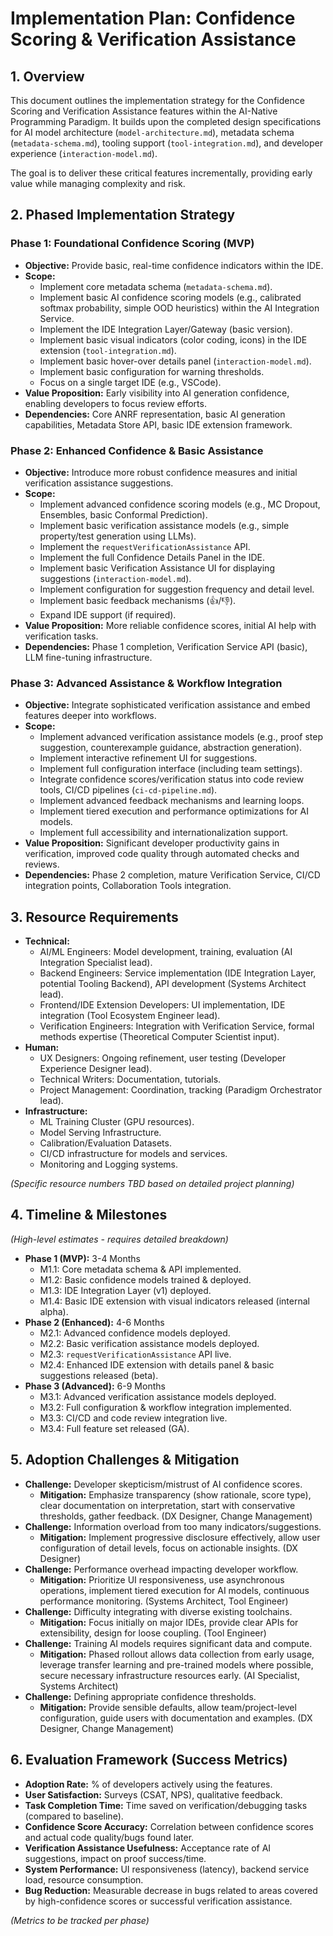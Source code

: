 # Implementation Plan: Confidence Scoring & Verification Assistance

## 1. Overview

This document outlines the implementation strategy for the Confidence Scoring and Verification Assistance features within the AI-Native Programming Paradigm. It builds upon the completed design specifications for AI model architecture (`model-architecture.md`), metadata schema (`metadata-schema.md`), tooling support (`tool-integration.md`), and developer experience (`interaction-model.md`).

The goal is to deliver these critical features incrementally, providing early value while managing complexity and risk.

## 2. Phased Implementation Strategy

### Phase 1: Foundational Confidence Scoring (MVP)

*   **Objective:** Provide basic, real-time confidence indicators within the IDE.
*   **Scope:**
    *   Implement core metadata schema (`metadata-schema.md`).
    *   Implement basic AI confidence scoring models (e.g., calibrated softmax probability, simple OOD heuristics) within the AI Integration Service.
    *   Implement the IDE Integration Layer/Gateway (basic version).
    *   Implement basic visual indicators (color coding, icons) in the IDE extension (`tool-integration.md`).
    *   Implement basic hover-over details panel (`interaction-model.md`).
    *   Implement basic configuration for warning thresholds.
    *   Focus on a single target IDE (e.g., VSCode).
*   **Value Proposition:** Early visibility into AI generation confidence, enabling developers to focus review efforts.
*   **Dependencies:** Core ANRF representation, basic AI generation capabilities, Metadata Store API, basic IDE extension framework.

### Phase 2: Enhanced Confidence & Basic Assistance

*   **Objective:** Introduce more robust confidence measures and initial verification assistance suggestions.
*   **Scope:**
    *   Implement advanced confidence scoring models (e.g., MC Dropout, Ensembles, basic Conformal Prediction).
    *   Implement basic verification assistance models (e.g., simple property/test generation using LLMs).
    *   Implement the `requestVerificationAssistance` API.
    *   Implement the full Confidence Details Panel in the IDE.
    *   Implement basic Verification Assistance UI for displaying suggestions (`interaction-model.md`).
    *   Implement configuration for suggestion frequency and detail level.
    *   Implement basic feedback mechanisms (👍/👎).
    *   Expand IDE support (if required).
*   **Value Proposition:** More reliable confidence scores, initial AI help with verification tasks.
*   **Dependencies:** Phase 1 completion, Verification Service API (basic), LLM fine-tuning infrastructure.

### Phase 3: Advanced Assistance & Workflow Integration

*   **Objective:** Integrate sophisticated verification assistance and embed features deeper into workflows.
*   **Scope:**
    *   Implement advanced verification assistance models (e.g., proof step suggestion, counterexample guidance, abstraction generation).
    *   Implement interactive refinement UI for suggestions.
    *   Implement full configuration interface (including team settings).
    *   Integrate confidence scores/verification status into code review tools, CI/CD pipelines (`ci-cd-pipeline.md`).
    *   Implement advanced feedback mechanisms and learning loops.
    *   Implement tiered execution and performance optimizations for AI models.
    *   Implement full accessibility and internationalization support.
*   **Value Proposition:** Significant developer productivity gains in verification, improved code quality through automated checks and reviews.
*   **Dependencies:** Phase 2 completion, mature Verification Service, CI/CD integration points, Collaboration Tools integration.

## 3. Resource Requirements

*   **Technical:**
    *   AI/ML Engineers: Model development, training, evaluation (AI Integration Specialist lead).
    *   Backend Engineers: Service implementation (IDE Integration Layer, potential Tooling Backend), API development (Systems Architect lead).
    *   Frontend/IDE Extension Developers: UI implementation, IDE integration (Tool Ecosystem Engineer lead).
    *   Verification Engineers: Integration with Verification Service, formal methods expertise (Theoretical Computer Scientist input).
*   **Human:**
    *   UX Designers: Ongoing refinement, user testing (Developer Experience Designer lead).
    *   Technical Writers: Documentation, tutorials.
    *   Project Management: Coordination, tracking (Paradigm Orchestrator lead).
*   **Infrastructure:**
    *   ML Training Cluster (GPU resources).
    *   Model Serving Infrastructure.
    *   Calibration/Evaluation Datasets.
    *   CI/CD infrastructure for models and services.
    *   Monitoring and Logging systems.

*(Specific resource numbers TBD based on detailed project planning)*

## 4. Timeline & Milestones

*(High-level estimates - requires detailed breakdown)*

*   **Phase 1 (MVP):** 3-4 Months
    *   M1.1: Core metadata schema & API implemented.
    *   M1.2: Basic confidence models trained & deployed.
    *   M1.3: IDE Integration Layer (v1) deployed.
    *   M1.4: Basic IDE extension with visual indicators released (internal alpha).
*   **Phase 2 (Enhanced):** 4-6 Months
    *   M2.1: Advanced confidence models deployed.
    *   M2.2: Basic verification assistance models deployed.
    *   M2.3: `requestVerificationAssistance` API live.
    *   M2.4: Enhanced IDE extension with details panel & basic suggestions released (beta).
*   **Phase 3 (Advanced):** 6-9 Months
    *   M3.1: Advanced verification assistance models deployed.
    *   M3.2: Full configuration & workflow integration implemented.
    *   M3.3: CI/CD and code review integration live.
    *   M3.4: Full feature set released (GA).

## 5. Adoption Challenges & Mitigation

*   **Challenge:** Developer skepticism/mistrust of AI confidence scores.
    *   **Mitigation:** Emphasize transparency (show rationale, score type), clear documentation on interpretation, start with conservative thresholds, gather feedback. (DX Designer, Change Management)
*   **Challenge:** Information overload from too many indicators/suggestions.
    *   **Mitigation:** Implement progressive disclosure effectively, allow user configuration of detail levels, focus on actionable insights. (DX Designer)
*   **Challenge:** Performance overhead impacting developer workflow.
    *   **Mitigation:** Prioritize UI responsiveness, use asynchronous operations, implement tiered execution for AI models, continuous performance monitoring. (Systems Architect, Tool Engineer)
*   **Challenge:** Difficulty integrating with diverse existing toolchains.
    *   **Mitigation:** Focus initially on major IDEs, provide clear APIs for extensibility, design for loose coupling. (Tool Engineer)
*   **Challenge:** Training AI models requires significant data and compute.
    *   **Mitigation:** Phased rollout allows data collection from early usage, leverage transfer learning and pre-trained models where possible, secure necessary infrastructure resources early. (AI Specialist, Systems Architect)
*   **Challenge:** Defining appropriate confidence thresholds.
    *   **Mitigation:** Provide sensible defaults, allow team/project-level configuration, guide users with documentation and examples. (DX Designer, Change Management)

## 6. Evaluation Framework (Success Metrics)

*   **Adoption Rate:** % of developers actively using the features.
*   **User Satisfaction:** Surveys (CSAT, NPS), qualitative feedback.
*   **Task Completion Time:** Time saved on verification/debugging tasks (compared to baseline).
*   **Confidence Score Accuracy:** Correlation between confidence scores and actual code quality/bugs found later.
*   **Verification Assistance Usefulness:** Acceptance rate of AI suggestions, impact on proof success/time.
*   **System Performance:** UI responsiveness (latency), backend service load, resource consumption.
*   **Bug Reduction:** Measurable decrease in bugs related to areas covered by high-confidence scores or successful verification assistance.

*(Metrics to be tracked per phase)*